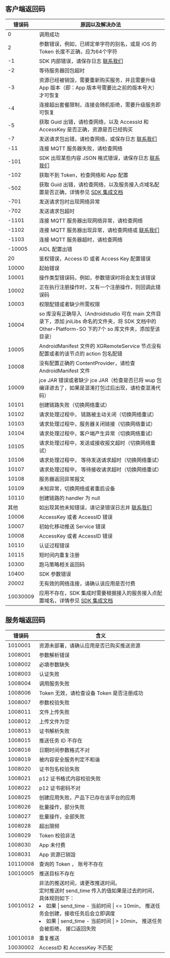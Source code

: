 ## 客户端返回码


|错误码|原因以及解决办法|
|---|---|
|0|调用成功|
|2|参数错误，例如，已绑定单字符的别名，或是 iOS 的 Token 长度不正确，应为64个字符|
|-1| SDK 内部错误，请保存日志 [联系我们](https://intl.cloud.tencent.com/support) |
| -2| 等待服务器回包超时  |
| -3|资源已经被销毁，需要重新购买服务，并且需要升级 App 版本（即：App 版本号需要比之前的版本号大）才可恢复  |
| -4|连接超出套餐限制，连接会随机拒绝，需要升级服务即可恢复 |
| -5| 获取 Guid 出错，请检查网络，以及 AccessId 和 AccessKey 是否正确，资源是否已经购买 |
| -7|发送请求包出错，请检查网络，或保存日志 [联系我们](https://intl.cloud.tencent.com/support)   |
| -11|连接 MQTT 服务器失败，请检查网络  |
|-101 | SDK 出现某些内容 JSON 格式错误，请保存日志 [联系我们](https://intl.cloud.tencent.com/support)  |
| -102 | 获取不到 Token，检查网络和 App 配置 |
| -502  | 获取 Guid 出错，请检查网络，以及服务接入点域名配置是否正确，详情参见 [SDK 集成文档](https://intl.cloud.tencent.com/document/product/1024/30713)  |
| -701 | 发送请求包时出现网络异常  |
| -702 | 发送请求包超时 |
| -1101 |连接 MQTT 服务器出现网络异常，请检查网络 |
| -1102 | 连接 MQTT 服务器出现异常，请检查网络或 [联系我们](https://intl.cloud.tencent.com/support)  |
| -1103 | 连接 MQTT 服务器超时，请检查网络 |
|-10005|AIDL 配置出错|
|20|鉴权错误，Access ID 或者 Access Key 配置错误|
|10000|起始错误|
|10001|操作类型错误码，例如，参数错误时将会发生该错误|
|10002|正在执行注册操作时，又有一个注册操作，则回调此错误码|
|10003|权限配错或者缺少所需权限|
|10004|so 库没有正确导入（Androidstudio 可在 main 文件目录下，添加 jniLibs 命名的文件夹，将 SDK 文档中的 Other-Platform-SO 下的7个 so 库文件夹，添加至该目录）|
|10005|AndroidManifest 文件的 XGRemoteService 节点没有配置或者的该节点的 action 包名配错|
|10008|没有配置正确的 ContentProvider，请检查 AndroidManifest 文件|
|10009|jce JAR 错误或者缺少 jce JAR（检查是否已将 wup 包编译进去了，如果是混淆打包过后出现，请检查混淆代码）|
|10101|创建链路失败（切换网络重试）|
|10102|请求处理过程中， 链路被主动关闭（切换网络重试）|
|10103|请求处理过程中，服务器关闭链接（切换网络重试）|
|10104|请求处理过程中，客户端产生异常（切换网络重试）|
|10105|请求处理过程中，发送或接收报文超时（切换网络重试）|
|10106|请求处理过程中， 等待发送请求超时（切换网络重试）|
|10107|请求处理过程中， 等待接收请求超时（切换网络重试）|
|10108|服务器返回异常报文|
|10109|未知异常，切换网络或者重启设备|
|10110|创建链路的 handler 为 null|
|其他|如出现其他未知错误，请记录错误日志并 [联系我们](https://intl.cloud.tencent.com/support)|
|10006|AccessKey 或者 AccessID 错误|
|10007|初始化移动推送 Service 错误|
|10008|AccessKey 或者 AccessID 错误|
|10110|认证过程错误|
|10115|短时间内重复注册|
|10300|跑马策略相关返回码|
|10400|SDK 参数错误|
|20002 |无有效的网络连接，请确认该应用是否付费|
|10030009  |应用不存在，SDK 集成时需要根据接入的服务接入点配置域名，详情参见 [ SDK 集成文档](https://intl.cloud.tencent.com/document/product/1024/30713 )|



## 服务端返回码


| 错误码   | 含义                    |
| ----- | --------------------- |
| 1010001| 资源未部署，请确认应用是否已购买推送资源 |
| 1008001 | 参数解析错误       |
| 1008002 | 必填参数缺失       |
| 1008003 | 认证失败           |
| 1008004 | 调用服务失败       |
| 1008006 | Token 无效，请检查设备 Token 是否注册成功 |
| 1008007 | 参数校验失败       |
| 1008011| 文件上传失败|
| 1008012  |上传文件为空|
| 1008013  |证书解析失败|
| 1008015  |推送任务 ID 不存在|
| 1008016  |日期时间参数格式不对|
| 1008019  |被内容安全服务判定不和谐|
| 1008020  |证书包名校验失败|
| 1008021 |p12 证书格式内容校验失败|
| 1008022  |p12 证书密码不对|
| 1008025  |创建应用失败，产品下已存在该平台的应用|
| 1008026 |  批量操作，部分失败 |
| 1008027 | 批量操作，全部失败 |
| 1008028  |超出限频|
| 1008029  |Token 校验非法|
| 1008030  |App 未付费|
| 1008031  |App 资源已销毁|
| 10110008 | 查询的 Token ， 账号不存在 |
| 10010005 |推送目标不存在 |
| 10010012 |  非法的推送时间，请更改推送时间。<br>定时推送时 send_time 传入的值如果是过去的时间，具体规则如下：<li>如果 \| send_time - 当前时间  \| <= 10min， 推送任务会创建，接收任务后会立即调度</li><li> 如果 \| send_time - 当前时间 \| > 10min， 推送任务会被拒绝， 接口返回失败</li> |
| 10010018 | 重复推送 |
| 10030002 |AccessID 和 AccessKey 不匹配 |

